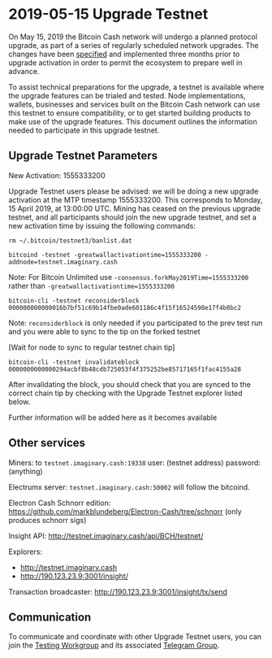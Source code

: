 2019-05-15 Upgrade Testnet
==========================

On May 15, 2019 the Bitcoin Cash network will undergo a planned protocol upgrade, as part of a series of regularly scheduled network upgrades. The changes have been [specified](https://github.com/bitcoincashorg/bitcoincash.org/blob/master/spec/2019-05-15-upgrade.md) and implemented three months prior to upgrade activation in order to permit the ecosystem to prepare well in advance.

To assist technical preparations for the upgrade, a testnet is available where the upgrade features can be trialed and tested. Node implementations, wallets, businesses and services built on the Bitcoin Cash network can use this testnet to ensure compatibility, or to get started building products to make use of the upgrade features. This document outlines the information needed to participate in this upgrade testnet.

## Upgrade Testnet Parameters

New Activation: 1555333200

Upgrade Testnet users please be advised: we will be doing a new upgrade activation at the MTP timestamp 1555333200. This corresponds to Monday, 15 April 2019, at 13:00:00 UTC. Mining has ceased on the previous upgrade testnet, and all participants should join the new upgrade testnet, and set a new activation time by issuing the following commands:

```
rm ~/.bitcoin/testnet3/banlist.dat

bitcoind -testnet -greatwallactivationtime=1555333200 -addnode=testnet.imaginary.cash
```

Note: For Bitcoin Unlimited use `-consensus.forkMay2019Time=1555333200` rather than `-greatwallactivationtime=1555333200`

```
bitcoin-cli -testnet reconsiderblock 000000000000016b7bf51c69b14fbe0ade601186c4f15f16524598e17f4b0bc2
```

Note: `reconsiderblock` is only needed if you participated to the prev test run and you were able to sync to the tip on the forked testnet

[Wait for node to sync to regular testnet chain tip]

```
bitcoin-cli -testnet invalidateblock 0000000000000294acbf8b48cdb725053f4f375252be85717165f1fac4155a28
```

After invalidating the block, you should check that you are synced to the correct chain tip by checking with the Upgrade Testnet explorer listed below.

Further information will be added here as it becomes available

## Other services

Miners: to `testnet.imaginary.cash:19338`
user: (testnet address) password:(anything)

Electrumx server: `testnet.imaginary.cash:50002` will follow the bitcoind.

Electron Cash Schnorr edition: https://github.com/markblundeberg/Electron-Cash/tree/schnorr
(only produces schnorr sigs)

Insight API: http://testnet.imaginary.cash/api/BCH/testnet/ 

Explorers: 
 - http://testnet.imaginary.cash
 - http://190.123.23.9:3001/insight/
 
Transaction broadcaster: http://190.123.23.9:3001/insight/tx/send

## Communication

To communicate and coordinate with other Upgrade Testnet users, you can join the [Testing Workgroup](workgroup.md) and its associated [Telegram Group](https://t.me/joinchat/DUeWWkYZbVMjvwMTRFlRhw).
